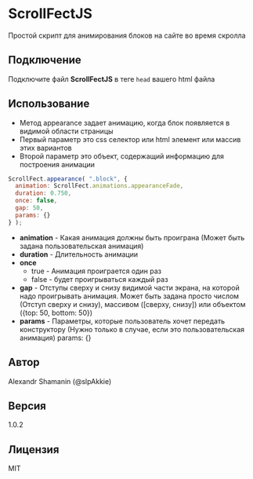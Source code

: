# ScrollFectJS

Простой скрипт для анимирования блоков на сайте во время скролла

## Подключение

Подключите файл **ScrollFectJS** в теге `head` вашего html файла

## Использование

* Метод appearance задает анимацию, когда блок появляется в видимой области страницы
* Первый параметр это css селектор или html элемент или массив этих вариантов
* Второй параметр это объект, содержащий информацию для построения анимации

```js
ScrollFect.appearance( ".block", {
  animation: ScrollFect.animations.appearanceFade,
  duration: 0.750,
  once: false,
  gap: 50,
  params: {}
} );
```

* **animation** - Какая анимация должны быть проиграна (Может быть задана пользовательская анимация)
* **duration** - Длительность анимации
* **once**
  * true - Анимация проиграется один раз
  * false - будет проигрываться каждый раз
* **gap** - Отступы сверху и снизу видимой части экрана, на которой надо проигрывать анимация. Может быть задана просто числом (Отступ сверху и снизу), массивом ([сверху, снизу]) или объектом ({top: 50, bottom: 50})
* **params** - Параметры, которые пользователь хочет передать конструктору (Нужно только в случае, если это пользовательская анимация)
params: {}

## Автор

Alexandr Shamanin (@slpAkkie)

## Версия

1.0.2

## Лицензия

MIT

